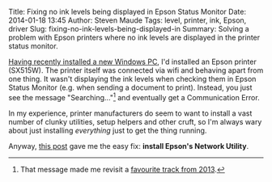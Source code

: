 Title: Fixing no ink levels being displayed in Epson Status Monitor
Date: 2014-01-18 13:45
Author: Steven Maude
Tags: level, printer, ink, Epson, driver
Slug: fixing-no-ink-levels-being-displayed-in
Summary: Solving a problem with Epson printers where no ink levels are displayed in the printer status monitor.

[Having recently installed a new Windows
PC](http://www.stevenmaude.co.uk/2013/12/things-ive-learned-from-building-and.html),
I'd installed an Epson printer (SX515W). The printer itself was
connected via wifi and behaving apart from one thing. It wasn't
displaying the ink levels when checking them in Epson Status Monitor
(e.g. when sending a document to print). Instead, you just see the
message "Searching..."[^1] and eventually get a
Communication Error.

In my experience, printer manufacturers do seem to
want to install a vast number of clunky utilities, setup helpers and
other cruft, so I'm always wary about just installing *everything* just
to get the thing running.

Anyway, [this
post](http://www.sevenforums.com/drivers/11756-epson-status-monitor-can-t-check-ink-levels.html#post420023)
gave me the easy fix: **install Epson's Network
Utility**.

[^1]: That message made me revisit a [favourite track from
2013](https://www.youtube.com/watch?v=2vtgHoBrh4w).</span>
